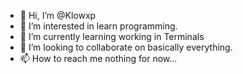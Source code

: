 - 👋 Hi, I’m @Klowxp
- 👀 I’m interested in learn programming.
- 🌱 I’m currently learning working in Terminals
- 💞️ I’m looking to collaborate on basically everything.
- 📫 How to reach me nothing for now...

<!---
Klowxp/Klowxp is a ✨ special ✨ repository because its `README.md` (this file) appears on your GitHub profile.
You can click the Preview link to take a look at your changes.
--->
